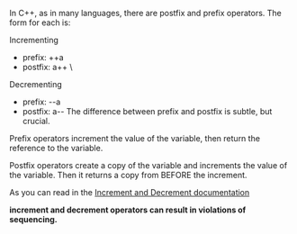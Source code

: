 In C++, as in many languages, there are postfix and prefix operators.
The form for each is:

Incrementing

* prefix: ++a
* postfix: a++ 
\



Decrementing

* prefix: --a
* postfix: a--
The difference between prefix and postfix is subtle, but crucial.

Prefix operators increment the value of the variable, then return the reference to the variable.

Postfix operators create a copy of the variable and increments the value of the variable. Then it returns a copy from BEFORE the increment.

As you can read in the [Increment and Decrement documentation](https://en.cppreference.com/w/cpp/language/operator_incdec)

**increment and decrement operators can result in violations of sequencing.**
